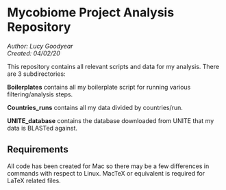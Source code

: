 # Mycobiome Project Analysis Repository

*Author: Lucy Goodyear*  
*Created: 04/02/20*

This repository contains all relevant scripts and data for my analysis. There are 3 subdirectories:

**Boilerplates** contains all my boilerplate script for running various filtering/analysis steps.

**Countries_runs** contains all my data divided by countries/run.

**UNITE_database** contains the database downloaded from UNITE that my data is BLASTed against.

## Requirements

All code has been created for Mac so there may be a few differences in commands with respect to Linux. MacTeX or equivalent is required for LaTeX related files.
